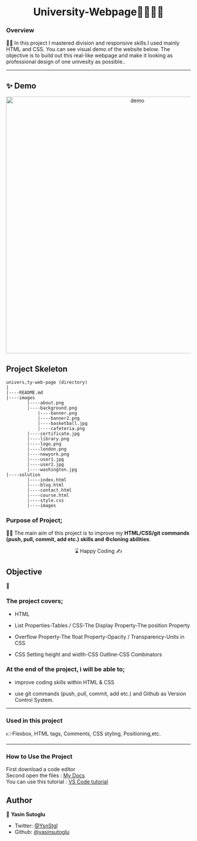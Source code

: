 <h1 align="center">University-Webpage👩‍🎓👨‍🎓</h1>

<h3>Overview</h3>
👨‍💻 In this project I mastered division and responsive skills.I used mainly HTML and CSS. You can see visual demo of the website below. The objective is to build out this real-like webpage and make it looking as professional design of one univesity as possible..
<hr>

## ✨ Demo

<p align="center">
  <img width="700" align="center" src="https://user-images.githubusercontent.com/9840435/60266022-72a82400-98e7-11e9-9958-f9004c2f97e1.gif" alt="demo"/>
</p>



<!-- ------------------------------------------------------ -->

## Project Skeleton 

```
univers,ty-web-page (directory)
|
|----README.md                  
|----images              
        |----about.png   
        |----background.png
		    |----banner.png
		    |----banner2.png
		    |----basketball.jpg
		    |----cafeteria.png
        |----certificate.jpg
        |----library.png
        |----logo.png
        |----london.png
        |----newyork.png
        |----user1.jpg
        |----user2.jpg
        |----washington.jpg
|----solution
        |----index.html
        |----blog.html 
        |----contact.html 
        |----course.html  
        |----style.css   
        |----images
```

<!-- --------------------------------------- -->
### Purpose of Project;

👨‍💻 The main aim of this project is to improve my <b>HTML/CSS/git commands (push, pull, commit, add etc.) skills and ©️cloning abilities</b>.

<center> ⌛ Happy Coding  ✍ </center>


## Objective

🎯

### The project covers;

- HTML 

- List Properties-Tables / CSS-The Display Property-The position Property

- Overflow Property-The float Property-Opacity / Transparency-Units in CSS

- CSS Setting height and width-CSS Outline-CSS Combinators

### At the end of the project, i will be able to;

- improve coding skills within HTML & CSS

- use git commands (push, pull, commit, add etc.) and Github as Version Control System.

<hr>
<h3>Used in this project</h3>

👉Flexbox, HTML tags, Comments, CSS styling, Positioning,etc.


<hr>
<h3>How to Use the Project</h3>
<span>First download a code editor </span>
<br><span>Second open the files : </span><a href='https://github.com/BAVI-BOOP/tea-cozy-website'>My Docs</a>
<br><span>You can use this tutorial : </span><a href='https://www.youtube.com/watch?v=fJEbVCrEMSE'>VS Code tutorial</a>

<!-- ------------------------------------------------------------------------- -->
<!-- ## 🚀 Usage

Make sure you have [npx](https://www.npmjs.com/package/npx) installed (`npx` is shipped by default since npm `5.2.0`)

Just run the following command at the root of your project and answer questions:

```sh
npx readme-md-generator
```

Or use default values for all questions (`-y`):

```sh
npx readme-md-generator -y
```

Use your own `ejs` README template (`-p`):

```sh
npx readme-md-generator -p path/to/my/own/template.md
```

You can find [ejs README template examples here](https://github.com/kefranabg/readme-md-generator/tree/master/templates). -->

<!-- -------------------------------------------------------------------------- -->

<!-- ## Code Contributors

This project exists thanks to all the people who contribute. [[Contribute](CONTRIBUTING.md)].
<a href="https://github.com/kefranabg/readme-md-generator/graphs/contributors"><img src="https://opencollective.com/readme-md-generator/contributors.svg?width=890&button=false" /></a>
 -->

<!-- ## 🤝 Contributing

Contributions, issues and feature requests are welcome.<br />
Feel free to check [issues page](https://github.com/kefranabg/readme-md-generator/issues) if you want to contribute.<br />
[Check the contributing guide](./CONTRIBUTING.md).<br /> -->


<!-- ------------------------------------------------------------------------------------- -->
## Author

👤 **Yasin Sutoglu**

- Twitter: [@YsnStgl](https://twitter.com/YsnStgl)
- Github: [@yasinsutoglu](https://github.com/yasinsutoglu)


